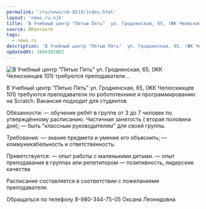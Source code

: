 ```yaml
---
permalink: '/ru/news/vk-8519/index.html'
layout: 'news.ru.njk'
title: 'В Учебный центр "Пятью Пять"  ул. Гродненская, 65, (ЖК Челюскинцев 101) требуются преподаватели…'
source: ВКонтакте
tags:
  - news_ru
description: 'В Учебный центр "Пятью Пять"  ул. Гродненская, 65, (ЖК Челюскинцев 101) требуются преподаватели…'
updatedAt: 1694102002
---
```

![В Учебный центр "Пятью Пять"  ул. Гродненская, 65, (ЖК Челюскинцев 101) требуются преподаватели…](https://sun9-68.userapi.com/impg/CfYGQPJs3_ihApRdfL17AGFv68Bu87DD9MOdfQ/jnv4UEa9dSo.jpg?size=510x514&quality=95&sign=32d3b574026cfd8bfa97a2913e0f60c0&c_uniq_tag=Y8NDgnX9-sKaGBXJ1ubihRDg6w8dlLc-GaSAMo79qgs&type=album)

В Учебный центр "Пятью Пять"  ул. Гродненская, 65, (ЖК Челюскинцев 101) требуются преподаватели по
робототехнике и
программированию на Scratch. Вакансия подходит для студентов

Обязанности:
— обучение ребят в группе от 3 до 7 человек по утверждённому расписанию. Частичная занятость ( вторая половина дня);
— быть "классным руководителем" для своей группы.

Требования:
— знание предмета и умение его объяснить;
— коммуникабельность и ответственность.

Приветствуется:
— опыт работы с маленькими детьми.
— опыт преподавания в группах или репетитором
— позитивность, лидерские качества

Расписание составляется в соответствии с пожеланиями преподавателя.

Обращаться по телефону
8-980-344-75-05 Оксана Леонидовна
